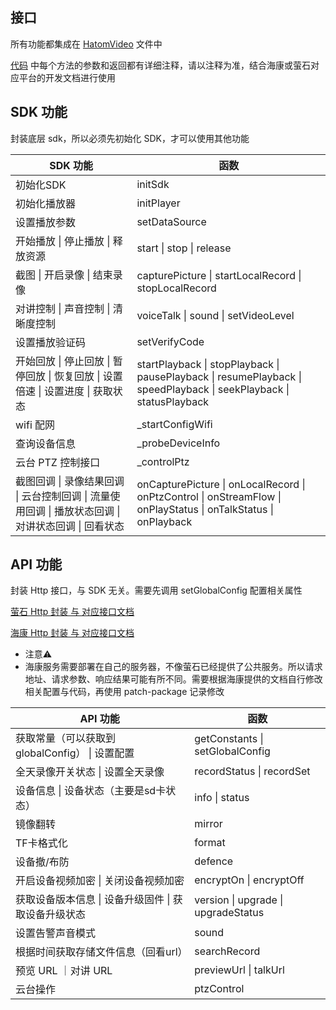 ## 接口

所有功能都集成在 [HatomVideo](../src/HatomVideo.js) 文件中

[代码](../src/HatomVideo.js) 中每个方法的参数和返回都有详细注释，请以注释为准，结合海康或萤石对应平台的开发文档进行使用

## SDK 功能

封装底层 sdk，所以必须先初始化 SDK，才可以使用其他功能

| SDK 功能                                                     | 函数                                                         |
| ------------------------------------------------------------ | ------------------------------------------------------------ |
| 初始化SDK                                                    | initSdk                                                      |
| 初始化播放器                                                 | initPlayer                                                   |
| 设置播放参数                                                 | setDataSource                                                |
| 开始播放 \| 停止播放 \| 释放资源                             | start \| stop \| release                                     |
| 截图 \| 开启录像 \| 结束录像                                 | capturePicture \| startLocalRecord \| stopLocalRecord        |
| 对讲控制 \| 声音控制 \| 清晰度控制                           | voiceTalk \| sound \| setVideoLevel                          |
| 设置播放验证码                                               | setVerifyCode                                                |
| 开始回放 \| 停止回放 \| 暂停回放 \| 恢复回放 \| 设置倍速 \| 设置进度 \| 获取状态 | startPlayback \| stopPlayback \| pausePlayback \| resumePlayback \| speedPlayback \| seekPlayback \| statusPlayback |
| wifi 配网                                                    | _startConfigWifi                                             |
| 查询设备信息                                                 | _probeDeviceInfo                                             |
| 云台 PTZ 控制接口                                            | _controlPtz                                                  |
| 截图回调 \| 录像结果回调 \| 云台控制回调 \| 流量使用回调 \| 播放状态回调 \| 对讲状态回调 \| 回看状态 | onCapturePicture \| onLocalRecord \| onPtzControl \| onStreamFlow \| onPlayStatus \| onTalkStatus \| onPlayback |

## API 功能

封装 Http 接口，与 SDK 无关。需要先调用 setGlobalConfig 配置相关属性

[萤石 Http 封装 与 对应接口文档](../src/api/EzvizApi.js) 

[海康 Http 封装 与 对应接口文档](../src/api/HikApi.js) 


 * 注意⚠️
 * 海康服务需要部署在自己的服务器，不像萤石已经提供了公共服务。所以请求地址、请求参数、响应结果可能有所不同。需要根据海康提供的文档自行修改相关配置与代码，再使用 patch-package 记录修改

| API 功能                                             | 函数                                |
| ---------------------------------------------------- | ----------------------------------- |
| 获取常量（可以获取到 globalConfig） \| 设置配置      | getConstants \| setGlobalConfig     |
| 全天录像开关状态 \| 设置全天录像                     | recordStatus \| recordSet           |
| 设备信息 \| 设备状态（主要是sd卡状态）               | info \| status                      |
| 镜像翻转                                             | mirror                              |
| TF卡格式化                                           | format                              |
| 设备撤/布防                                          | defence                             |
| 开启设备视频加密 \| 关闭设备视频加密                 | encryptOn \| encryptOff             |
| 获取设备版本信息 \| 设备升级固件 \| 获取设备升级状态 | version \| upgrade \| upgradeStatus |
| 设置告警声音模式                                     | sound                               |
| 根据时间获取存储文件信息（回看url）                  | searchRecord                        |
| 预览 URL ｜对讲 URL                                  | previewUrl \| talkUrl               |
| 云台操作                                             | ptzControl                          |

